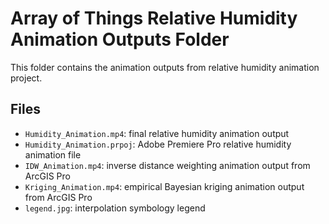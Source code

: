 # Array of Things Relative Humidity Animation Outputs Folder

This folder contains the animation outputs from relative humidity animation project.

## Files
- `Humidity_Animation.mp4`: final relative humidity animation output
- `Humidity_Animation.prpoj`: Adobe Premiere Pro relative humidity animation file
- `IDW_Animation.mp4`: inverse distance weighting animation output from ArcGIS Pro
- `Kriging_Animation.mp4`: empirical Bayesian kriging animation output from ArcGIS Pro
- `legend.jpg`: interpolation symbology legend